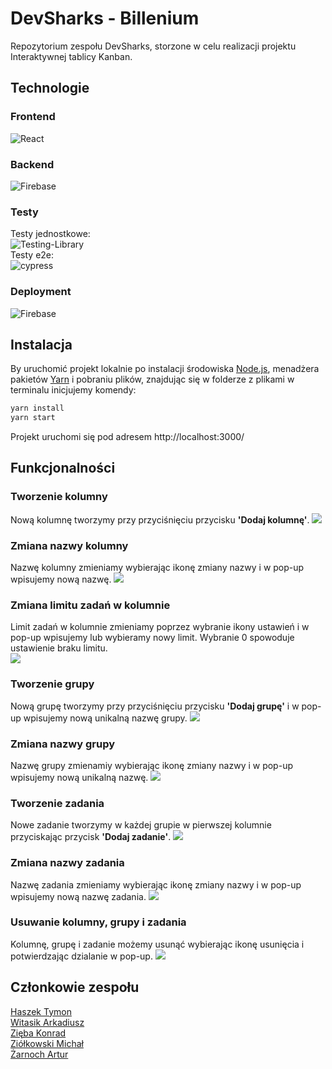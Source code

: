 # DevSharks - Billenium
Repozytorium zespołu DevSharks, storzone w celu realizacji projektu Interaktywnej tablicy Kanban.

## Technologie
### Frontend
![React](https://img.shields.io/badge/react-%2320232a.svg?style=for-the-badge&logo=react&logoColor=%2361DAFB)
### Backend
![Firebase](https://img.shields.io/badge/firebase-%23039BE5.svg?style=for-the-badge&logo=firebase)
### Testy
Testy jednostkowe:\
![Testing-Library](https://img.shields.io/badge/-TestingLibrary-%23E33332?style=for-the-badge&logo=testing-library&logoColor=white)\
Testy e2e:\
![cypress](https://img.shields.io/badge/-cypress-%23E5E5E5?style=for-the-badge&logo=cypress&logoColor=058a5e)
### Deployment
![Firebase](https://img.shields.io/badge/firebase-%23039BE5.svg?style=for-the-badge&logo=firebase)


## Instalacja
By uruchomić projekt lokalnie po instalacji środowiska [Node.js](https://nodejs.org/en), menadżera pakietów [Yarn](https://yarnpkg.com/getting-started/install) i pobraniu plików, znajdując się w folderze z plikami w terminalu inicjujemy komendy:
```bash
yarn install
yarn start
```
Projekt uruchomi się pod adresem http://localhost:3000/

## Funkcjonalności 
### Tworzenie kolumny
Nową kolumnę tworzymy przy przyciśnięciu przycisku **'Dodaj kolumnę'**.
![](https://github.com/konradzieba/DevSharks-Billenium/blob/main/Documentation/media/Dodaj%20kolumne.gif)

### Zmiana nazwy kolumny
Nazwę kolumny zmieniamy wybierając ikonę zmiany nazwy i w pop-up wpisujemy nową nazwę.
![](https://github.com/ArkadiuszWitasik/test-pod-readme/blob/main/Documentation/media/Zmiana%20nazwy%20kolumny.gif)

### Zmiana limitu zadań w kolumnie
Limit zadań w kolumnie zmieniamy poprzez wybranie ikony ustawień i w pop-up wpisujemy lub wybieramy nowy limit. Wybranie 0 spowoduje ustawienie braku limitu.\
![](https://github.com/konradzieba/DevSharks-Billenium/blob/main/Documentation/media/Zmiana%20nazwy%20kolumny.gif)

### Tworzenie grupy
Nową grupę tworzymy przy przyciśnięciu przycisku **'Dodaj grupę'** i w pop-up wpisujemy nową unikalną nazwę grupy.
![](https://github.com/konradzieba/DevSharks-Billenium/blob/main/Documentation/media/Tworzenie%20grupy.gif)

### Zmiana nazwy grupy
Nazwę grupy zmienamiy wybierając ikonę zmiany nazwy i w pop-up wpisujemy nową unikalną nazwę.
![](https://github.com/konradzieba/DevSharks-Billenium/blob/main/Documentation/media/Zmiana%20nazwy%20grupy.gif)

### Tworzenie zadania
Nowe zadanie tworzymy w każdej grupie w pierwszej kolumnie przyciskając przycisk **'Dodaj zadanie'**.
![](https://github.com/konradzieba/DevSharks-Billenium/blob/main/Documentation/media/Tworzenie%20zadania.gif)

### Zmiana nazwy zadania
Nazwę zadania zmieniamy wybierając ikonę zmiany nazwy i w pop-up wpisujemy nową nazwę zadania.
![](https://github.com/konradzieba/DevSharks-Billenium/blob/main/Documentation/media/Zmiana%20nazwy%20zadania.gif)


### Usuwanie kolumny, grupy i zadania
Kolumnę, grupę i zadanie możemy usunąć wybierając ikonę usunięcia i potwierdzając dzialanie w pop-up.
![](https://github.com/konradzieba/DevSharks-Billenium/blob/main/Documentation/media/Usuwanie.gif)

## Członkowie zespołu
[Haszek Tymon](https://github.com/Tymon-bot)\
[Witasik Arkadiusz](https://github.com/ArkadiuszWitasik)\
[Zięba Konrad](https://github.com/konradzieba)\
[Ziółkowski Michał](https://github.com/MichalZZZZ)\
[Żarnoch Artur](https://github.com/zarnocha)
